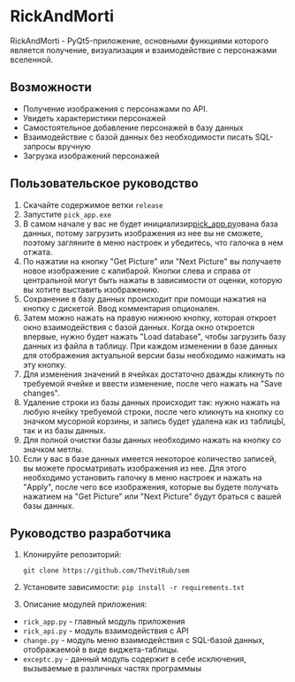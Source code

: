 # RickAndMorti

RickAndMorti - PyQt5-приложение, основными функциями которого
является получение, визуализация и взаимодействие с персонажами вселенной.

## Возможности
- Получение изображения с персонажами по API.
- Увидеть характеристики персонажей
- Самостоятельное добавление персонажей в базу данных
- Взаимодействие с базой данных без необходимости писать SQL-запросы вручную
- Загрузка изображений персонажей

## Пользовательское руководство

1. Скачайте содержимое ветки ```release```
2. Запустите ```pick_app.exe```
3. В самом начале у вас не будет инициализир[pick_app.py](pick_app.py)ована база данных, потому загрузить изображения из нее вы не сможете,
поэтому загляните в меню настроек и убедитесь, что галочка в нем отжата.
4. По нажатии на кнопку "Get Picture" или "Next Picture" вы получаете новое изображение с капибарой. 
Кнопки слева и справа от центральной могут быть нажаты в зависимости от оценки, которую вы хотите выставить изображению.
5. Сохранение в базу данных происходит при помощи нажатия на кнопку с дискетой. Ввод комментария опционален.
6. Затем можно нажать на правую нижнюю кнопку, которая откроет окно взаимодействия с базой данных.
Когда окно откроется впервые, нужно будет нажать "Load database", чтобы загрузить базу данных из файла в таблицу. 
При каждом изменении в базе данных для отображения актуальной версии базы необходимо нажимать на эту кнопку.
7. Для изменения значений в ячейках достаточно дважды кликнуть по требуемой ячейке и ввести изменение, после чего нажать
на "Save changes".
8. Удаление строки из базы данных происходит так: нужно нажать на любую ячейку требуемой строки, после чего кликнуть на 
кнопку со значком мусорной корзины, и запись будет удалена как из таблицЫ, так и из базы данных.
9. Для полной очистки базы данных необходимо нажать на кнопку со значком метлы.
10. Если у вас в базе данных имеется некоторое количество записей, вы можете просматривать изображения из нее. 
Для этого необходимо установить галочку в меню настроек и нажать на "Apply", после чего все изображения, 
которые вы будете получать нажатием на "Get Picture" или "Next Picture" будут браться с вашей базы данных.

## Руководство разработчика

1. Клонируйте репозиторий:

   ```git clone https://github.com/TheVitRub/sem```
2. Установите зависимости:
   ```pip install -r requirements.txt```

3. Описание модулей приложения:
- ```rick_app.py``` - главный модуль приложения
- ```rick_api.py``` - модуль взаимодействия с API
- ```change.py``` - модуль меню взаимодействия с SQL-базой данных,
отображаемой в виде виджета-таблицы.
- ```exceptc.py``` - данный модуль содержит в себе
исключения, вызываемые в различных частях программыы